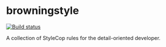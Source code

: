 browningstyle
=============
[![Build status](https://ci.appveyor.com/api/projects/status/9r6n0hal10h2y293/branch/master?svg=true)](https://ci.appveyor.com/project/bdhess/browningstyle/branch/master)

A collection of StyleCop rules for the detail-oriented developer.